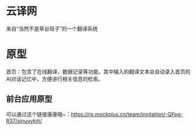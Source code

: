 # 云译网
来自“当然不是草台班子”的一个翻译系统

# 原型
首页：包含了在线翻译、数据记录等功能。其中输入的翻译文本会自动录入首页的AI对话记忆中，方便进行相关信息的检索。
## 前台应用原型
可以通过这个链接康康哦~：https://rp.mockplus.cn/team/invitation/-QFpg-R37/sinuvykiti/
